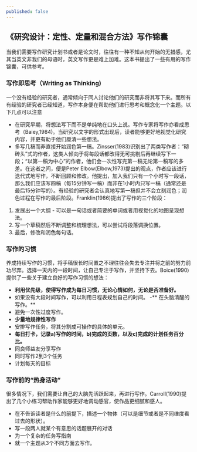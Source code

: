 ```yaml
---
published: false
---
```

## 《研究设计：定性、定量和混合方法》写作锦囊

当我们需要写作研究计划书或者是论文时，往往有一种不知从何开始的无措感，尤其当英文非我们的母语时，英文写作更是难上加难。这本书提出了一些有用的写作锦囊，可供参考。

### 写作即思考（Writing as Thinking)

一个没有经验的研究者，通常倾向于同人讨论他们的研究而非将其写下来。而所有有经验的研究者已经知道，写作本身便在帮助他们进行思考和概念化一个主题。以下几点可以注意

- 在研究早期，将想法写下而不是单纯地在口头上说。写作专家将写作亦看成思考（Baiey,1984)。当研究以文字的形式出现后，读者能够更好地视觉化研究内容，并更有助于他们厘清一些想法。
- 多写几稿而非直接开始润色第一稿。Zinsser(1983)识别出了两类写作者：“砌砖头”式的作者，这类人倾向于将每段话都改得无可挑剔后再继续写下一段；“以第一稿为中心”的作者，他们会一次性写完第一稿无论第一稿写的多差。在这者之间，便是Peter Elbow(Elbow,1973)提出的观点，作者应该进行迭代式地写作，不断回顾和修改。他提出，加入我们只有一个小时写一段话，那么我们应该写四稿（每15分钟写一稿）而非在1小时内只写一稿（通常还是最后15分钟写的）。有经验的研究者会认真地写第一稿但并不会立刻润色；润色过程在写作的最后阶段。Franklin(1986)提出了写作的三个阶段：

1. 发展出一个大纲 - 可以是一句话或者简要的单词或者用视觉化的地图呈现想法。
2. 写一个草稿然后不断调整和梳理想法，可以尝试将段落调换位置。
3. 最后，修改和润色每句话。

### 写作的习惯

养成持续写作的习惯，将手稿很长时间置之不理往往会失去专注并将之前的努力前功尽弃。选择一天内的一段时间，让自己专注于写作，并坚持下去。Boice(1990)提供了一些关于建立良好的写作习惯的想法：

- **利用优先级，使得写作成为每日习惯，无论心情如何，无论是否准备好。**
- 如果没有大段时间写作，可以利用日程表规划自己的时间。
-** 在头脑清醒的写作。**
- 避免一次性过度写作。
- **少量地规律性写作**
- 安排写作任务，将其分割成可操作的具体的单元。
- **每日打卡，记录a)写作的时间，b)完成的页数，以及c)完成的计划任务百分比。**
- 同良师益友分享写作
- 同时写作2到3个任务
- 计划每天的目标

### 写作前的“热身活动”

很多情况下，我们需要让自己的大脑先活跃起来，再进行写作。Carroll(1990)提出了几个小练习帮助作家能够更好地调动感官，使作品更细腻和感人。

- 在不告诉读者是什么的前提下，描述一个物体（可以是细节或者是不同维度看过去的形状）。
- 写一段两人就某个有意思的话题展开的对话
- 为一个复杂的任务写指南
- 就一个主题从3个不同方面去写作。




